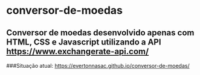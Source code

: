 # conversor-de-moedas
## Conversor de moedas desenvolvido apenas com HTML, CSS e Javascript utilizando a API https://www.exchangerate-api.com/

###Situação atual: https://evertonnasac.github.io/conversor-de-moedas/
